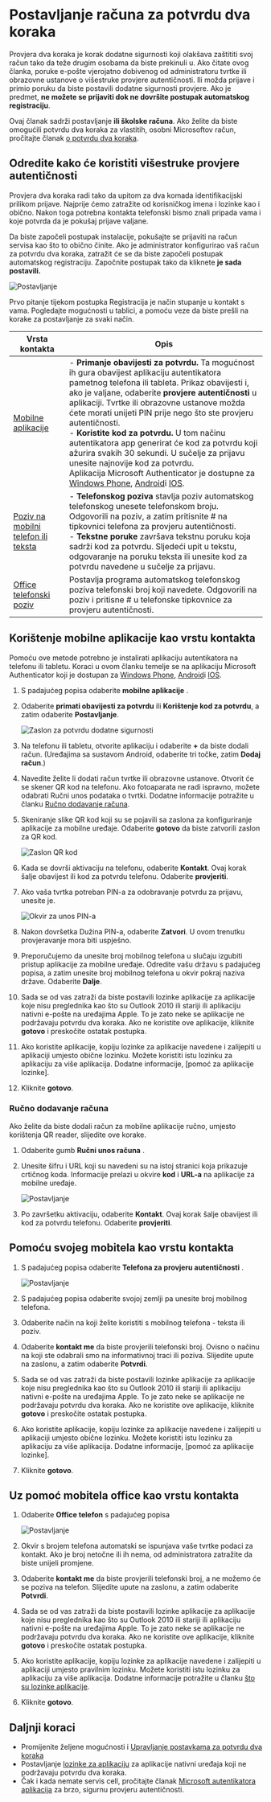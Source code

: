 <properties
    pageTitle="Postavljanje potvrdu dva koraka za moj račun tvrtke ili obrazovne ustanove"
    description="Kada tvrtke konfigurira Azure višestruke provjere autentičnosti, zatražit će se registrirati za potvrdu dva koraka. Saznajte kako to postaviti. "
    services="multi-factor-authentication"
    keywords="kako koristiti azure direktorija, servisa active directory u oblaku, vodič servisa active directory"
    documentationCenter=""
    authors="kgremban"
    manager="femila"
    editor="pblachar"/>

<tags
    ms.service="multi-factor-authentication"
    ms.workload="identity"
    ms.tgt_pltfrm="na"
    ms.devlang="na"
    ms.topic="article"
    ms.date="10/10/2016"
    ms.author="kgremban"/>

# <a name="set-up-my-account-for-two-step-verification"></a>Postavljanje računa za potvrdu dva koraka

Provjera dva koraka je korak dodatne sigurnosti koji olakšava zaštititi svoj račun tako da teže drugim osobama da biste prekinuli u. Ako čitate ovog članka, poruke e-pošte vjerojatno dobivenog od administratoru tvrtke ili obrazovne ustanove o višestruke provjere autentičnosti. Ili možda prijave i primio poruku da biste postavili dodatne sigurnosti provjere. Ako je predmet, **ne možete se prijaviti dok ne dovršite postupak automatskog registraciju**.

Ovaj članak sadrži postavljanje **ili školske računa**. Ako želite da biste omogućili potvrdu dva koraka za vlastitih, osobni Microsoftov račun, pročitajte članak [o potvrdu dva koraka](https://support.microsoft.com/help/12408/microsoft-account-about-two-step-verification).

## <a name="determine-how-you-will-use-multi-factor-authentication"></a>Odredite kako će koristiti višestruke provjere autentičnosti

Provjera dva koraka radi tako da upitom za dva komada identifikacijski prilikom prijave. Najprije ćemo zatražite od korisničkog imena i lozinke kao i obično. Nakon toga potrebna kontakta telefonski bismo znali pripada vama i koje potvrda da je pokušaj prijave valjane.  

Da biste započeli postupak instalacije, pokušajte se prijaviti na račun servisa kao što to obično činite. Ako je administrator konfigurirao vaš račun za potvrdu dva koraka, zatražit će se da biste započeli postupak automatskog registraciju. Započnite postupak tako da kliknete **je sada postavili.**

![Postavljanje](./media/multi-factor-authentication-end-user-first-time/first.png)

Prvo pitanje tijekom postupka Registracija je način stupanje u kontakt s vama. Pogledajte mogućnosti u tablici, a pomoću veze da biste prešli na korake za postavljanje za svaki način.

| Vrsta kontakta | Opis |
| --- | --- |
[Mobilne aplikacije](#use-a-mobile-app-as-the-contact-method) | - **Primanje obavijesti za potvrdu.** Ta mogućnost ih gura obavijest aplikaciju autentikatora pametnog telefona ili tableta. Prikaz obavijesti i, ako je valjane, odaberite **provjere autentičnosti** u aplikaciji. Tvrtke ili obrazovne ustanove možda ćete morati unijeti PIN prije nego što ste provjeru autentičnosti.<br>- **Koristite kod za potvrdu.** U tom načinu autentikatora app generirat će kod za potvrdu koji ažurira svakih 30 sekundi. U sučelje za prijavu unesite najnovije kod za potvrdu.<br>Aplikacija Microsoft Authenticator je dostupne za [Windows Phone](http://go.microsoft.com/fwlink/?Linkid=825071), [Android](http://go.microsoft.com/fwlink/?Linkid=825072)i [IOS](http://go.microsoft.com/fwlink/?Linkid=825073). |
[Poziv na mobilni telefon ili teksta](#use-your-mobile-phone-as-the-contact-method) | - **Telefonskog poziva** stavlja poziv automatskog telefonskog unesete telefonskom broju. Odgovorili na poziv, a zatim pritisnite # na tipkovnici telefona za provjeru autentičnosti.<br>- **Tekstne poruke** završava tekstnu poruku koja sadrži kod za potvrdu. Sljedeći upit u tekstu, odgovaranje na poruku teksta ili unesite kod za potvrdu navedene u sučelje za prijavu. |  
[Office telefonski poziv](#use-your-office-phone-as-the-contact-method) | Postavlja programa automatskog telefonskog poziva telefonski broj koji navedete. Odgovorili na poziv i pritisne # u telefonske tipkovnice za provjeru autentičnosti. |

## <a name="use-a-mobile-app-as-the-contact-method"></a>Korištenje mobilne aplikacije kao vrstu kontakta

Pomoću ove metode potrebno je instalirati aplikaciju autentikatora na telefonu ili tabletu. Koraci u ovom članku temelje se na aplikaciju Microsoft Authenticator koji je dostupan za [Windows Phone](http://go.microsoft.com/fwlink/?Linkid=825071), [Android](http://go.microsoft.com/fwlink/?Linkid=825072)i [IOS](http://go.microsoft.com/fwlink/?Linkid=825073).

1. S padajućeg popisa odaberite **mobilne aplikacije** .
2. Odaberite **primati obavijesti za potvrdu** ili **Korištenje kod za potvrdu**, a zatim odaberite **Postavljanje**.

    ![Zaslon za potvrdu dodatne sigurnosti](./media/multi-factor-authentication-end-user-first-time-mobile-app/mobileapp.png)

3. Na telefonu ili tabletu, otvorite aplikaciju i odaberite **+** da biste dodali račun. (Uređajima sa sustavom Android, odaberite tri točke, zatim **Dodaj račun**.)
4. Navedite želite li dodati račun tvrtke ili obrazovne ustanove. Otvorit će se skener QR kod na telefonu. Ako fotoaparata ne radi ispravno, možete odabrati Ručni unos podataka o tvrtki. Dodatne informacije potražite u članku [Ručno dodavanje računa](#add-an-account-manually).  
5. Skeniranje slike QR kod koji su se pojavili sa zaslona za konfiguriranje aplikacije za mobilne uređaje.  Odaberite **gotovo** da biste zatvorili zaslon za QR kod.  

    ![Zaslon QR kod](./media/multi-factor-authentication-end-user-first-time-mobile-app/scan2.png)

6. Kada se dovrši aktivaciju na telefonu, odaberite **Kontakt**.  Ovaj korak šalje obavijest ili kod za potvrdu telefonu. Odaberite **provjeriti**.  
7. Ako vaša tvrtka potreban PIN-a za odobravanje potvrdu za prijavu, unesite je.

    ![Okvir za unos PIN-a](./media/multi-factor-authentication-end-user-first-time-mobile-app/scan3.png)

8. Nakon dovršetka Dužina PIN-a, odaberite **Zatvori**. U ovom trenutku provjeravanje mora biti uspješno.
9. Preporučujemo da unesite broj mobilnog telefona u slučaju izgubiti pristup aplikacije za mobilne uređaje. Odredite vašu državu s padajućeg popisa, a zatim unesite broj mobilnog telefona u okvir pokraj naziva države. Odaberite **Dalje**.
10. Sada se od vas zatraži da biste postavili lozinke aplikacije za aplikacije koje nisu preglednika kao što su Outlook 2010 ili stariji ili aplikaciju nativni e-pošte na uređajima Apple. To je zato neke se aplikacije ne podržavaju potvrdu dva koraka. Ako ne koristite ove aplikacije, kliknite **gotovo** i preskočite ostatak postupka.
11. Ako koristite aplikacije, kopiju lozinke za aplikacije navedene i zalijepiti u aplikaciji umjesto obične lozinku. Možete koristiti istu lozinku za aplikaciju za više aplikacija. Dodatne informacije, [pomoć za aplikacije lozinke].
12. Kliknite **gotovo**.


### <a name="add-an-account-manually"></a>Ručno dodavanje računa
Ako želite da biste dodali račun za mobilne aplikacije ručno, umjesto korištenja QR reader, slijedite ove korake.

1. Odaberite gumb **Ručni unos računa** .  
2. Unesite šifru i URL koji su navedeni su na istoj stranici koja prikazuje crtičnog koda. Informacije prelazi u okvire **kod** i **URL-a** na aplikacije za mobilne uređaje.

    ![Postavljanje](./media/multi-factor-authentication-end-user-first-time-mobile-app/barcode2.png)

3. Po završetku aktivaciju, odaberite **Kontakt**. Ovaj korak šalje obavijest ili kod za potvrdu telefonu. Odaberite **provjeriti**.

## <a name="use-your-mobile-phone-as-the-contact-method"></a>Pomoću svojeg mobitela kao vrstu kontakta

1. S padajućeg popisa odaberite **Telefona za provjeru autentičnosti** .  

    ![Postavljanje](./media/multi-factor-authentication-end-user-first-time-mobile-phone/phone.png)  

2. S padajućeg popisa odaberite svojoj zemlji pa unesite broj mobilnog telefona.
3. Odaberite način na koji želite koristiti s mobilnog telefona - teksta ili poziv.
4. Odaberite **kontakt me** da biste provjerili telefonski broj. Ovisno o načinu na koji ste odabrali smo na informativnoj traci ili poziva. Slijedite upute na zaslonu, a zatim odaberite **Potvrdi**.
5. Sada se od vas zatraži da biste postavili lozinke aplikacije za aplikacije koje nisu preglednika kao što su Outlook 2010 ili stariji ili aplikaciju nativni e-pošte na uređajima Apple. To je zato neke se aplikacije ne podržavaju potvrdu dva koraka. Ako ne koristite ove aplikacije, kliknite **gotovo** i preskočite ostatak postupka.
6. Ako koristite aplikacije, kopiju lozinke za aplikacije navedene i zalijepiti u aplikaciji umjesto obične lozinku. Možete koristiti istu lozinku za aplikaciju za više aplikacija. Dodatne informacije, [pomoć za aplikacije lozinke].
7. Kliknite **gotovo**.

## <a name="use-your-office-phone-as-the-contact-method"></a>Uz pomoć mobitela office kao vrstu kontakta

1. Odaberite **Office telefon** s padajućeg popisa  

    ![Postavljanje](./media/multi-factor-authentication-end-user-first-time-office-phone/office.png)  

2. Okvir s brojem telefona automatski se ispunjava vaše tvrtke podaci za kontakt. Ako je broj netočne ili ih nema, od administratora zatražite da biste unijeli promjene.
4. Odaberite **kontakt me** da biste provjerili telefonski broj, a ne možemo će se poziva na telefon. Slijedite upute na zaslonu, a zatim odaberite **Potvrdi**.
5. Sada se od vas zatraži da biste postavili lozinke aplikacije za aplikacije koje nisu preglednika kao što su Outlook 2010 ili stariji ili aplikaciju nativni e-pošte na uređajima Apple. To je zato neke se aplikacije ne podržavaju potvrdu dva koraka. Ako ne koristite ove aplikacije, kliknite **gotovo** i preskočite ostatak postupka.
6. Ako koristite aplikacije, kopiju lozinke za aplikacije navedene i zalijepiti u aplikaciji umjesto pravilnim lozinku. Možete koristiti istu lozinku za aplikaciju za više aplikacija. Dodatne informacije potražite u članku [što su lozinke aplikacije](multi-factor-authentication-end-user-app-passwords.md).
7. Kliknite **gotovo**.

## <a name="next-steps"></a>Daljnji koraci

- Promijenite željene mogućnosti i [Upravljanje postavkama za potvrdu dva koraka](multi-factor-authentication-end-user-manage-settings.md)
- Postavljanje [lozinke za aplikaciju](multi-factor-authentication-end-user-app-passwords.md) za aplikacije nativni uređaja koji ne podržavaju potvrdu dva koraka.
- Čak i kada nemate servis cell, pročitajte članak [Microsoft autentikatora aplikacija](multi-factor-authentication-microsoft-authenticator.md) za brzo, sigurnu provjeru autentičnosti.
